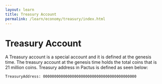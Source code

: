 ```yaml
---
layout: learn
title: Treasury Account
permalink: /learn/economy/treasury/index.html
---
```


# Treasury Account

A Treasury account is a special account and it is defined at the genesis time. The treasury account
at the genesis time holds the total coins that is 21 million coins. Treasury address in Pactus is
defined as seen below:

```text
TreasuryAddress: 000000000000000000000000000000000000000000
```
